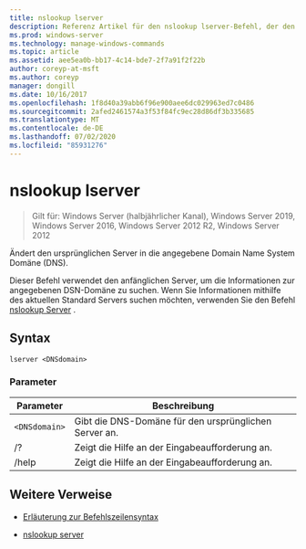 ```yaml
---
title: nslookup lserver
description: Referenz Artikel für den nslookup lserver-Befehl, der den ursprünglichen Server in die angegebene Domain Name System Domäne (DNS) ändert.
ms.prod: windows-server
ms.technology: manage-windows-commands
ms.topic: article
ms.assetid: aee5ea0b-bb17-4c14-bde7-2f7a91f2f22b
author: coreyp-at-msft
ms.author: coreyp
manager: dongill
ms.date: 10/16/2017
ms.openlocfilehash: 1f8d40a39abb6f96e900aee6dc029963ed7c0486
ms.sourcegitcommit: 2afed2461574a3f53f84fc9ec28d86df3b335685
ms.translationtype: MT
ms.contentlocale: de-DE
ms.lasthandoff: 07/02/2020
ms.locfileid: "85931276"
---
```

# <a name="nslookup-lserver"></a>nslookup lserver

> Gilt für: Windows Server (halbjährlicher Kanal), Windows Server 2019, Windows Server 2016, Windows Server 2012 R2, Windows Server 2012

Ändert den ursprünglichen Server in die angegebene Domain Name System Domäne (DNS).

Dieser Befehl verwendet den anfänglichen Server, um die Informationen zur angegebenen DSN-Domäne zu suchen. Wenn Sie Informationen mithilfe des aktuellen Standard Servers suchen möchten, verwenden Sie den Befehl [nslookup Server](nslookup-server.md) .

## <a name="syntax"></a>Syntax

```
lserver <DNSdomain>
```

### <a name="parameters"></a>Parameter

| Parameter | Beschreibung |
| --------- | ----------- |
| `<DNSdomain>` | Gibt die DNS-Domäne für den ursprünglichen Server an. |
| /? | Zeigt die Hilfe an der Eingabeaufforderung an. |
| /help | Zeigt die Hilfe an der Eingabeaufforderung an. |

## <a name="additional-references"></a>Weitere Verweise

- [Erläuterung zur Befehlszeilensyntax](command-line-syntax-key.md)

- [nslookup server](nslookup-server.md)
